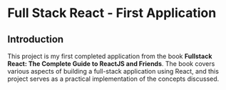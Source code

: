 # Full Stack React - First Application
## Introduction
This project is my first completed application from the book **Fullstack React: The Complete Guide to ReactJS and Friends**. The book covers various aspects of building a full-stack application using React, and this project serves as a practical implementation of the concepts discussed.
